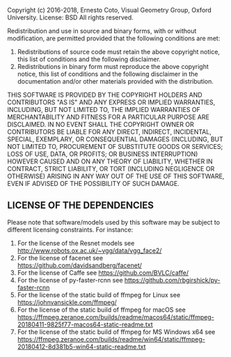Copyright (c) 2016-2018, Ernesto Coto, Visual Geometry Group, Oxford University.
License: BSD
All rights reserved.

Redistribution and use in source and binary forms, with or without
modification, are permitted provided that the following conditions are met:

1. Redistributions of source code must retain the above copyright notice, this
   list of conditions and the following disclaimer.
2. Redistributions in binary form must reproduce the above copyright notice,
   this list of conditions and the following disclaimer in the documentation
   and/or other materials provided with the distribution.

THIS SOFTWARE IS PROVIDED BY THE COPYRIGHT HOLDERS AND CONTRIBUTORS "AS IS" AND
ANY EXPRESS OR IMPLIED WARRANTIES, INCLUDING, BUT NOT LIMITED TO, THE IMPLIED
WARRANTIES OF MERCHANTABILITY AND FITNESS FOR A PARTICULAR PURPOSE ARE
DISCLAIMED. IN NO EVENT SHALL THE COPYRIGHT OWNER OR CONTRIBUTORS BE LIABLE FOR
ANY DIRECT, INDIRECT, INCIDENTAL, SPECIAL, EXEMPLARY, OR CONSEQUENTIAL DAMAGES
(INCLUDING, BUT NOT LIMITED TO, PROCUREMENT OF SUBSTITUTE GOODS OR SERVICES;
LOSS OF USE, DATA, OR PROFITS; OR BUSINESS INTERRUPTION) HOWEVER CAUSED AND
ON ANY THEORY OF LIABILITY, WHETHER IN CONTRACT, STRICT LIABILITY, OR TORT
(INCLUDING NEGLIGENCE OR OTHERWISE) ARISING IN ANY WAY OUT OF THE USE OF THIS
SOFTWARE, EVEN IF ADVISED OF THE POSSIBILITY OF SUCH DAMAGE.

LICENSE OF THE DEPENDENCIES
---------------------------

Please note that software/models used by this software may be subject to different licensing
constraints. For instance:

1. For the license of the Resnet models see http://www.robots.ox.ac.uk/~vgg/data/vgg_face2/
2. For the license of facenet see https://github.com/davidsandberg/facenet/
3. For the license of Caffe see https://github.com/BVLC/caffe/
4. For the license of py-faster-rcnn see https://github.com/rbgirshick/py-faster-rcnn
5. For the license of the static build of ffmpeg for Linux see https://johnvansickle.com/ffmpeg/
6. For the license of the static build of ffmpeg for macOS see https://ffmpeg.zeranoe.com/builds/readme/macos64/static/ffmpeg-20180411-9825f77-macos64-static-readme.txt
7. For the license of the static build of ffmpeg for MS Windows x64 see https://ffmpeg.zeranoe.com/builds/readme/win64/static/ffmpeg-20180412-8d381b5-win64-static-readme.txt
